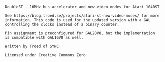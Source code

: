     DoubleST - 16MHz bus accelerator and new video modes for Atari 1040ST

    See https://blog.troed.se/projects/atari-st-new-video-modes/ for more
    information. This code is used for the updated version with a GAL
    controlling the clocks instead of a binary counter.

    Pin assignment is preconfigured for GAL20V8, but the implementation
    is compatible with GAL16V8 as well.

    Written by Troed of SYNC

    Licensed under Creative Commons Zero

